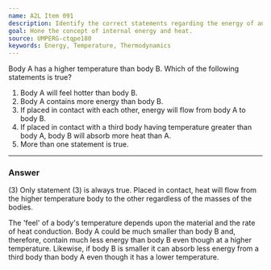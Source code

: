 ```yaml
---
name: A2L Item 091
description: Identify the correct statements regarding the energy of and heat flow between two bodies.
goal: Hone the concept of internal energy and heat.
source: UMPERG-ctqpe180
keywords: Energy, Temperature, Thermodynamics
---
```


Body A has a higher temperature than body B. Which of the following
statements is true?

1. Body A will feel hotter than body B.
2. Body A contains more energy than body B.
3. If placed in contact with each other, energy will flow from body A to
body B.
4. If placed in contact with a third body having temperature greater
than body A, body B will absorb more heat than A.
5. More than one statement is true.

<hr/>

### Answer

(3) Only statement (3) is always true. Placed in contact, heat will flow
from the higher temperature body to the other regardless of the masses
of the bodies.

The 'feel' of a body's temperature depends upon the material and the
rate of heat conduction. Body A could be much smaller than body B and,
therefore, contain much less energy than body B even though at a higher
temperature. Likewise, if body B is smaller it can absorb less energy
from a third body than body A even though it has a lower temperature.
